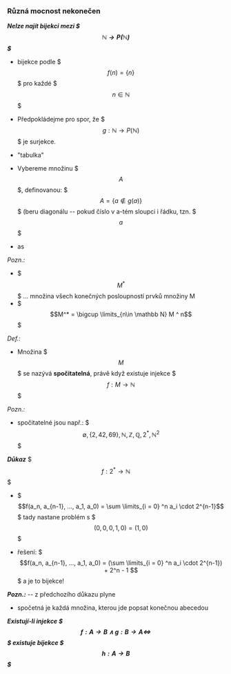 ### Různá mocnost nekonečen

***Nelze najít bijekci mezi $$$\mathbb N \rightarrow P(\mathbb N)$$$***

- bijekce podle $$$f(n) = \{n\}$$$ pro každé $$$n \in \mathbb N$$$
- Předpokládejme pro spor, že $$$g: \mathbb N \rightarrow P(\mathbb N)$$$ je surjekce.

- "tabulka"
- Vybereme množinu $$$A$$$, definovanou: $$$A = \{a \not \in g(a)\}$$$ (beru diagonálu -- pokud číslo v a-tém sloupci i řádku, tzn. $$$a$$$
- as


*Pozn.:*

- $$$M^*$$$ ... množina všech konečných posloupností prvků množiny M
- $$$M^* = \bigcup \limits_{n\in \mathbb N} M ^ n$$$


*Def.:*

- Množina $$$M$$$ se nazývá **spočitatelná**, právě když existuje injekce $$$f: M \rightarrow \mathbb N$$$

*Pozn.:*

- spočitatelné jsou např.: $$$\emptyset, \{2, 42, 69\}, \mathbb N, \mathbb Z, \mathbb Q, 2^*, \mathbb N^2 $$$


***Důkaz*** $$$f: 2^* \rightarrow \mathbb N$$$

- $$$f(a_n, a_{n-1}, ..., a_1, a_0) = \sum \limits_{i = 0} ^n a_i \cdot 2^{n-1}$$$ tady nastane problém s $$$(0, 0, 0, 1, 0) = (1, 0)$$$

- řešení: $$$f(a_n, a_{n-1}, ..., a_1, a_0) = (\sum \limits_{i = 0} ^n a_i \cdot 2^{n-1}) + 2^n - 1 $$$ a je to bijekce!

***Pozn.:*** -- z předchozího důkazu plyne

- spočetná je každá množina, kterou jde popsat konečnou abecedou

***Existují-li injekce $$$f: A \rightarrow B \wedge g: B\rightarrow A \Leftrightarrow$$$ existuje bijekce $$$ h: A \rightarrow B$$$***